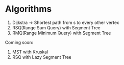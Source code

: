 # Algorithms

1. Dijkstra -> Shortest path from s to every other vertex
2. RSQ(Range Sum Query) with Segment Tree
3. RMQ(Range Minimum Query) with Segment Tree

Coming soon:
1. MST with Kruskal
2. RSQ with Lazy Segment Tree
